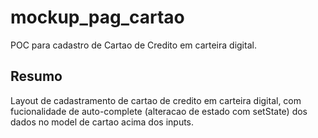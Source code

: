 # mockup_pag_cartao

POC para cadastro de Cartao de Credito em carteira digital.

## Resumo

Layout de cadastramento de cartao de credito em carteira digital, com fucionalidade de auto-complete (alteracao de estado com setState) dos dados no model de cartao acima dos inputs.